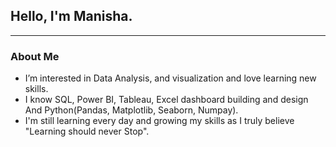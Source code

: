  ## Hello, I'm Manisha.
______________________________________________________________________________________________________________________________
### About Me
- I’m interested in  Data Analysis, and visualization and love learning new skills.
- I know SQL, Power BI, Tableau, Excel dashboard building and design And Python(Pandas, Matplotlib, Seaborn, Numpay).
- I'm still learning every day and growing my skills as I truly believe  "Learning should never Stop".

